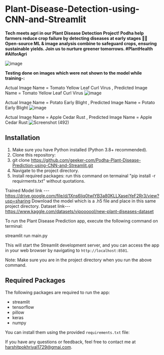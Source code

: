 # Plant-Disease-Detection-using-CNN-and-Streamlit
**Tech meets agri in our Plant Disease Detection Project! Podha help farmers reduce crop failure by detecting diseases at early stages 🌱🔬 Open-source ML &amp; image analysis combine to safeguard crops, ensuring sustainable yields. Join us to nurture greener tomorrows. #PlantHealth #AIforAgri**

![image](https://github.com/geeker-com/Podha-Plant-Disease-Prediction-using-CNN-and-Streamlit/assets/76612251/90289e02-ad0a-4b6f-922a-4de173ef48d5)


**Testing done on images which were not shown to the model while training-:**

Actual Image Name = Tomato Yellow Leaf Curl Virus , Predicted Image Name = Tomato Yellow Leaf Curl Virus 
![image](https://github.com/geeker-com/Podha-Plant-Disease-Detection-using-CNN-and-Streamlit/assets/76612251/d35091a5-c11d-437b-86f5-fea5716addfa)

Actual Image Name = Potato Early Blight , Predicted Image Name = Potato Early Blight
![image](https://github.com/geeker-com/Podha-Plant-Disease-Detection-using-CNN-and-Streamlit/assets/76612251/e1c66d17-05f3-4f50-b3b1-448573ec5d56)

Actual Image Name = Apple Cedar Rust , Predicted Image Name = Apple Cedar Rust
![Screenshot (492)](https://github.com/geeker-com/Podha-Plant-Disease-Detection-using-CNN-and-Streamlit/assets/76612251/4a79997b-e4ac-4e59-8e84-65006b3e473f)

## Installation

1. Make sure you have Python installed (Python 3.8+ recommended).
2. Clone this repository:
3. git clone https://github.com/geeker-com/Podha-Plant-Disease-Prediction-using-CNN-and-Streamlit.git
4. Navigate to the project directory.
5. Install required packages: run this command on termainal "pip install -r requirments.txt" without quotations.

Trained Model link ---https://drive.google.com/file/d/1Xns6liq0twIYB3a80KLLXaseiYeF2Rr3/view?usp=sharing
Download the model which is a .h5 file and place in this same project directory.
Dataset link---https://www.kaggle.com/datasets/vipoooool/new-plant-diseases-dataset

To run the Plant Disease Prediction app, execute the following command on terminal:

streamlit run main.py


This will start the Streamlit development server, and you can access the app in your web browser by navigating to `http://localhost:8501`.

Note: Make sure you are in the project directory when you run the above command.

## Required Packages

The following packages are required to run the app:

- streamlit
- tensorflow
- pillow
- keras
- numpy

You can install them using the provided `requirements.txt` file:

If you have any questions or feedback, feel free to contact me at harshitpokhriyal1729@gmai.com.

